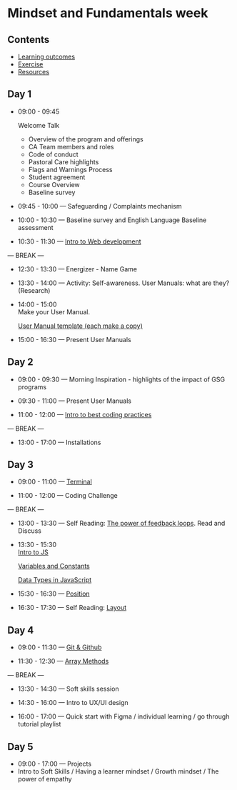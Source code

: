 # Mindset and Fundamentals week

## Contents

- [Learning outcomes](./learning-outcomes.md)
- [Exercise](./exercise.md)
- [Resources](./resources.md)

## Day 1

- 09:00 - 09:45 <br>

  Welcome Talk

  - Overview of the program and offerings
  - CA Team members and roles
  - Code of conduct
  - Pastoral Care highlights
  - Flags and Warnings Process
  - Student agreement
  - Course Overview
  - Baseline survey

- 09:45 - 10:00 — Safeguarding / Complaints mechanism

- 10:00 - 10:30 — Baseline survey and English Language Baseline assessment

- 10:30 - 11:30 — [Intro to Web development](intro-to-web.md)

— BREAK —

- 12:30 - 13:30 — Energizer - Name Game

- 13:30 - 14:00 — Activity: Self-awareness. User Manuals: what are they? (Research)

- 14:00 - 15:00 <br>
Make your User Manual.

  [User Manual template (each make a copy)](https://docs.google.com/presentation/d/1mDvdc-kukWBC8V3-iJQJpo2SQDUYadoF/edit#slide=id.p1)

- 15:00 - 16:30 — Present User Manuals
  
## Day 2

- 09:00 - 09:30 — Morning Inspiration - highlights of the impact of GSG programs

- 09:30 - 11:00 — Present User Manuals

- 11:00 - 12:00 — [Intro to best coding practices](https://docs.google.com/presentation/d/1INJdi77Lcdrnf-vwfGzibnHpuR0hzCF-B_sqnPIKBME/edit#slide=id.p)
  
— BREAK —

- 13:00 - 17:00 — Installations

## Day 3


- 09:00 - 11:00 — [Terminal](./terminal-ws)

- 11:00 - 12:00 — Coding Challenge

— BREAK —

- 13:00 - 13:30 — Self Reading: [The power of feedback loops](https://medium.com/@lucamezzalira/the-power-of-feedback-loops-f8e27e8ac25f). Read and Discuss

- 13:30 - 15:30 <br>
[Intro to JS](https://github.com/GSG-CA/Coding-Foundations-course/blob/master/coursebook/Week%2004/session-08/intro-to-js.md)

  [Variables and Constants](https://github.com/GSG-CA/Coding-Foundations-course/blob/master/coursebook/Week%2004/session-08/variables-and-constants.md)

  [Data Types in JavaScript](https://github.com/GSG-CA/Coding-Foundations-course/blob/master/coursebook/Week%2004/session-08/data-types.md)

- 15:30 - 16:30 — [Position](https://github.com/GSG-CA/Coding-Foundations-course/blob/ec214c4fb391a8f0fe9f8d02b885763cca398863/coursebook/Week%2002/session-04/position.md)

- 16:30 - 17:30 — Self Reading: [Layout](https://github.com/GSG-CA/Coding-Foundations-course/blob/master/coursebook/Week%2002/session-04/layout.md)

## Day 4

- 09:00 - 11:30 — [Git & Github](./git-and-github-ws)

- 11:30 - 12:30 — [Array Methods](https://github.com/GSG-CA/Coding-Foundations-course/blob/master/coursebook/Week%2005/session-13/array-methods.md)

— BREAK —

- 13:30 - 14:30 — Soft skills session

- 14:30 - 16:00 — Intro to UX/UI design

- 16:00 - 17:00 — Quick start with Figma / individual learning / go through tutorial playlist

## Day 5
- 09:00 - 17:00 — Projects
- Intro to Soft Skills / Having a learner mindset / Growth mindset / The power of empathy
